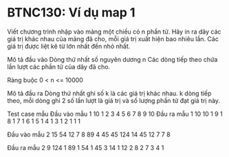 # BTNC130: Ví dụ map 1

Viết chương trình nhập vào mảng một chiều có n phần tử. 
Hãy in ra dãy các giá trị khác nhau của mảng đã cho, mỗi giá trị xuất hiện bao nhiêu lần. Các giá trị được liệt kê từ lớn nhất đến nhỏ nhất.

Mô tả đầu vào
Dòng thứ nhất số nguyên dương n
Các dòng tiếp theo chứa lần lượt các phần tử của dãy đã cho.

Ràng buộc
0 < n <= 10000

Mô tả đầu ra
Dòng thứ nhất ghi số k là các giá trị khác nhau.
k dòng tiếp theo, mỗi dòng ghi 2 số lần lượt là giá trị và số lượng phần tử đạt giá trị này.

Test case mẫu
Đầu vào mẫu 1
10
1 
2 
3 
4 
5 
6 
7 
8 
9 
10
Đầu ra mẫu 1
10
10 1
9 1
8 1
7 1
6 1
5 1
4 1
3 1
2 1
1 1

Đầu vào mẫu 2
15
54 
12 
7 
8 
89 
4 
45 
45 
124 
14 
45 
12 
7 
7 
8 

Đầu ra mẫu 2
9
124 1
89 1
54 1
45 3
14 1
12 2
8 2
7 3
4 1
